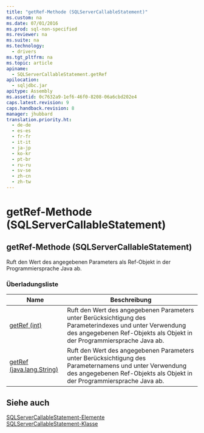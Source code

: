 ```yaml
---
title: "getRef-Methode (SQLServerCallableStatement)"
ms.custom: na
ms.date: 07/01/2016
ms.prod: sql-non-specified
ms.reviewer: na
ms.suite: na
ms.technology: 
  - drivers
ms.tgt_pltfrm: na
ms.topic: article
apiname: 
  - SQLServerCallableStatement.getRef
apilocation: 
  - sqljdbc.jar
apitype: Assembly
ms.assetid: 0c7632a9-1ef6-46f0-8208-06a6cbd202e4
caps.latest.revision: 9
caps.handback.revision: 8
manager: jhubbard
translation.priority.ht: 
  - de-de
  - es-es
  - fr-fr
  - it-it
  - ja-jp
  - ko-kr
  - pt-br
  - ru-ru
  - sv-se
  - zh-cn
  - zh-tw
---
```

# getRef-Methode (SQLServerCallableStatement)
    
## getRef\-Methode \(SQLServerCallableStatement\)  
 Ruft den Wert des angegebenen Parameters als Ref\-Objekt in der Programmiersprache Java ab.  
  
### Überladungsliste  
  
|Name|Beschreibung|  
|----------|------------------|  
|[getRef \(int\)](../content/getRef-Method--int-.md)|Ruft den Wert des angegebenen Parameters unter Berücksichtigung des Parameterindexes und unter Verwendung des angegebenen Ref\-Objekts als Objekt in der Programmiersprache Java ab.|  
|[getRef \(java.lang.String\)](../content/getRef-Method--java.lang.String-.md)|Ruft den Wert des angegebenen Parameters unter Berücksichtigung des Parameternamens und unter Verwendung des angegebenen Ref\-Objekts als Objekt in der Programmiersprache Java ab.|  
  
## Siehe auch  
 [SQLServerCallableStatement-Elemente](../content/SQLServerCallableStatement-Members.md)   
 [SQLServerCallableStatement-Klasse](../content/SQLServerCallableStatement-Class.md)  
  
  